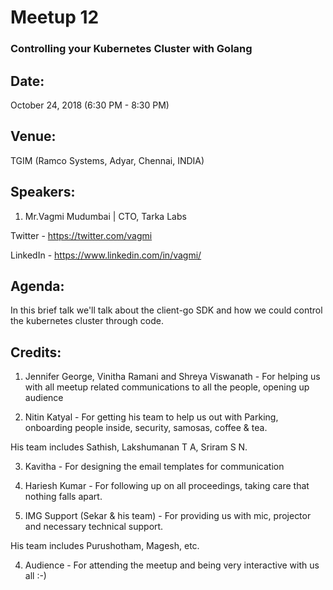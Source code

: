 # Meetup 12

### Controlling your Kubernetes Cluster with Golang

## Date:
October 24, 2018 (6:30 PM - 8:30 PM)

## Venue:
TGIM (Ramco Systems, Adyar, Chennai, INDIA)

## Speakers:

1. Mr.Vagmi Mudumbai | CTO, Tarka Labs

Twitter - https://twitter.com/vagmi

LinkedIn - https://www.linkedin.com/in/vagmi/


## Agenda:

In this brief talk we'll talk about the client-go SDK and how we could control the kubernetes cluster through code.

## Credits:

1. Jennifer George, Vinitha Ramani and Shreya Viswanath - For helping us with all meetup related communications to all the people, opening up audience

2. Nitin Katyal - For getting his team to help us out with Parking, onboarding people inside, security, samosas, coffee & tea.

  His team includes Sathish, Lakshumanan T A, Sriram S N.

3. Kavitha - For designing the email templates for communication

2. Hariesh Kumar - For following up on all proceedings, taking care that nothing falls apart.

3. IMG Support (Sekar & his team) - For providing us with mic, projector and necessary technical support.

  His team includes Purushotham, Magesh, etc.

4. Audience - For attending the meetup and being very interactive with us all :-)